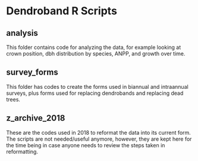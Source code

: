 # Dendroband R Scripts

## analysis

This folder contains code for analyzing the data, for example looking at crown position, dbh distribution by species, ANPP, and growth over time.

## survey_forms

This folder has codes to create the forms used in biannual and intraannual surveys, plus forms used for replacing dendrobands and replacing dead trees.

## z_archive_2018

These are the codes used in 2018 to reformat the data into its current form. The scripts are not needed/useful anymore, however, they are kept here for the time being in case anyone needs to review the steps taken in reformatting.